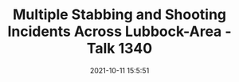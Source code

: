 ---
"title": "Multiple Stabbing and Shooting Incidents Across Lubbock-Area - Talk 1340"
"date": "2021-10-11 15:5:51"
"feed_name": "GOOGLENEWSCONSTRUCTION"
"feed_website": "https://news.google.com/search?q=construction%2Bincident&hl=en-US&gl=US&ceid=US:en"
"feed_rss": "https://news.google.com/rss/search?q=construction%2Bincident&hl=en-US&gl=US&ceid=US:en"
"link": "https://kkam.com/over-the-weekend-multiple-stabbing-and-shooting-incidents-across-lubbock/"
"source": "{'href': 'https://kkam.com', 'title': 'Talk 1340'}"
"file": "_posts/2021-1-1-f3f876d6ccacf0bc5af3727bc78d28ba4050981b.md"
"accident": "1"
"drilling": "1"
"dead": "0"
"injured": "0"
"arrested": "0"
"place": "unknown place"
"where": "unknown site"
"causes": "unknown"
"place_uri": "unknown place"
---